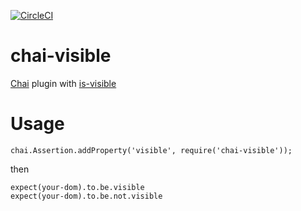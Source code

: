 [![CircleCI](https://circleci.com/gh/linzhixing/chai-visible.svg?style=svg)](https://circleci.com/gh/linzhixing/chai-visible)

# chai-visible
[Chai](http://chaijs.com/) plugin with [is-visible](https://www.npmjs.com/package/is-visible)

# Usage
`chai.Assertion.addProperty('visible', require('chai-visible'));`  

then  

`expect(your-dom).to.be.visible`  
`expect(your-dom).to.be.not.visible`
